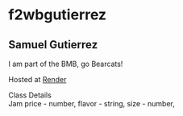 # f2wbgutierrez
## Samuel Gutierrez
I am part of the BMB, go Bearcats!

Hosted at [Render](https://dashboard.render.com/web/srv-cdcut6ha6gdhcunefrvg/deploys/dep-cdcut81a6gdhcuneg6qg)

Class Details
<br>
Jam
price - number,
flavor - string,
size - number,

